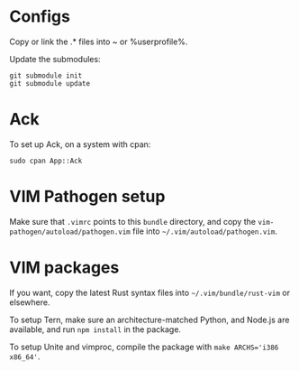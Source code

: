 Configs
=======

Copy or link the .* files into ~ or %userprofile%.

Update the submodules:

```
git submodule init
git submodule update
```


Ack
===

To set up Ack, on a system with cpan:
```
sudo cpan App::Ack
```

VIM Pathogen setup
==================

Make sure that `.vimrc` points to this `bundle` directory,
and copy the `vim-pathogen/autoload/pathogen.vim` file into
`~/.vim/autoload/pathogen.vim`.


VIM packages
============

If you want, copy the latest Rust syntax files
into `~/.vim/bundle/rust-vim` or elsewhere.

To setup Tern, make sure an architecture-matched Python, and Node.js are available, and run `npm install` in the package.

To setup Unite and vimproc, compile the package with `make ARCHS='i386 x86_64'`.





